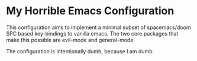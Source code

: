 
# My Horrible Emacs Configuration

This configuration aims to implement a minimal subset of spacemacs/doom SPC
based key-bindings to vanilla emacs. The two core packages that make
this possible are evil-mode and general-mode.

The configuration is intentionally dumb, because I am dumb.
